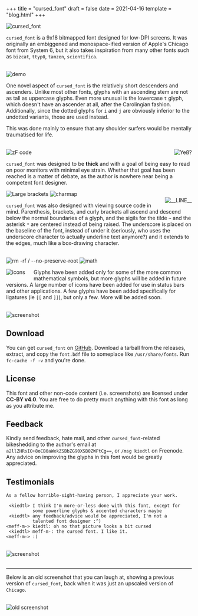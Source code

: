 +++
title = "cursed_font"
draft = false
date = 2021-04-16
template = "blog.html"
+++

![cursed_font](//tilde.team/~kiedtl/images/cursed/cursed.png)

`cursed_font` is a 9x18 bitmapped font designed for low-DPI screens. It was
originally an embiggened and monospace-ified version of Apple's Chicago
font from System 6, but it also takes inspiration from many other fonts
such as `bizcat`, `ttyp0`, `tamzen`, `scientifica`.

<br>
<img alt="demo" src="//tilde.team/~kiedtl/images/cursed/sdemo.png" />
<br>

One novel aspect of `cursed_font` is the relatively short descenders and
ascenders. Unlike most other fonts, glyphs with an ascending stem are not
as tall as uppercase glyphs. Even more unusual is the lowercase `t` glyph,
which doesn't have an ascender at all, after the Carolingian fashion.
Additionally, since the dotted glyphs for `i` and `j` are obviously
inferior to the undotted variants, those are used instead.

This was done mainly to ensure that any shoulder surfers would be mentally
traumatised for life.

<br>

<img src="//tilde.team/~kiedtl/images/cursed/zf.png" alt="zF code" />

<img align="right" src="//tilde.team/~kiedtl/images/cursed/yeß.png" alt="Yeß?" />

`cursed_font` was designed to be **thick** and with a goal of being easy to
read on poor monitors with minimal eye strain. Whether that goal has been
reached is a matter of debate, as the author is nowhere near being a
competent font designer.

<img src="//tilde.team/~kiedtl/images/cursed/big.png" alt="Large brackets" />

<img src="//tilde.team/~kiedtl/images/cursed/charmap.png" alt="charmap" />
<br>

<img align="right" src="//tilde.team/~kiedtl/images/cursed/const.png" alt="__LINE__" />

`cursed_font` was also designed with viewing source code in mind.
Parenthesis, brackets, and curly brackets all ascend and descend below the
normal boundaries of a glyph, and the sigils for the tilde `~` and the
asterisk `*` are centered instead of being raised. The underscore is placed
on the baseline of the font, instead of under it (seriously, who uses the
underscore character to actually underline text anymore?) and it extends to
the edges, much like a box-drawing character.

<br>

<img src="//tilde.team/~kiedtl/images/cursed/sh.png" alt="rm -rf / --no-preserve-root" />

<img src="//tilde.team/~kiedtl/images/cursed/alpha.png" alt="math" />

<img style="padding-bottom:15px;padding-right:20px" align="left"
	src="//tilde.team/~kiedtl/images/cursed/icons.png" alt="icons" />

Glyphs have been added only for some of the more common mathematical
symbols, but more glyphs will be added in future versions. A large number
of icons have been added for use in status bars and other applications. A
few glyphs have been added specifically for ligatures (ie `[[` and `]]`), but
only a few. More will be added soon.

<br>
<img src="//tilde.team/~kiedtl/images/cursed/scrot.png" alt="screenshot" />
<br>


## Download

You can get `cursed_font` on [GitHub](https://github.com/kiedtl/cursed).
Download a tarball from the releases, extract, and copy the `font.bdf` file
to someplace like `/usr/share/fonts`. Run `fc-cache -f -v` and you're done.


## License

This font and other non-code content (i.e. screenshots) are licensed under
**CC-BY v4.0**. You are free to do pretty much anything with this font as
long as you attribute me.


## Feedback

Kindly send feedback, hate mail, and other `cursed_font`-related
bikeshedding to the author's email at
`a2llZHRsIO+8oCB0aWxkZSBbZG90XSB0ZWFtCg==`, or `/msg kiedtl` on Freenode.
Any advice on improving the glyphs in this font would be greatly
appreciated.

## Testimonials

```
As a fellow horrible-sight-having person, I appreciate your work.
```

```
 <kiedtl> I think I'm more-or-less done with this font, except for
          some powerline glyphs & accented characters maybe
 <kiedtl> any feedback/advice would be appreciated, I'm not a
          talented font designer :^)
<meff-m-> kiedtl: oh no that picture looks a bit cursed
 <kiedtl> meff-m-: the cursed font. I like it.
<meff-m-> :)
```

<br>
<img src="//tilde.team/~kiedtl/images/cursed/whitescrot.png" alt="screenshot" />
<br>
<br>

---

Below is an old screenshot that you can laugh at, showing a previous
version of `cursed_font`, back when it was just an upscaled version of
`Chicago`.

<br>
<img src="//tilde.team/~kiedtl/images/cursed/oldscrot.png" alt="old screenshot" />
